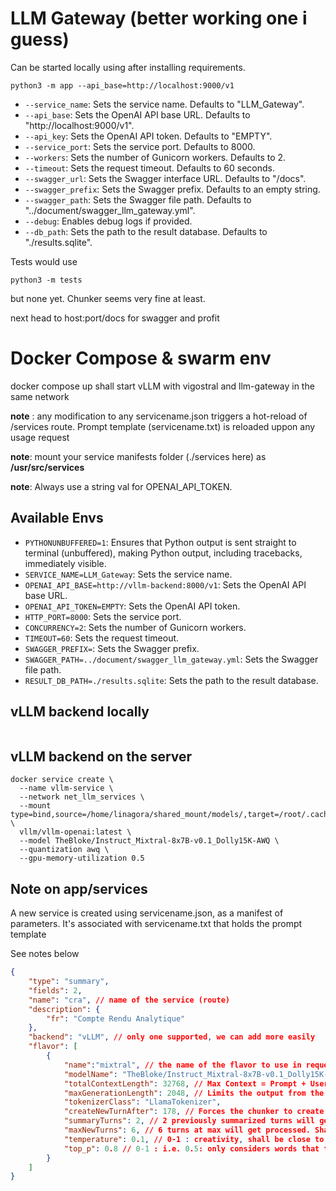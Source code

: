 # LLM Gateway (better working one i guess)

Can be started locally using after installing requirements.

```
python3 -m app --api_base=http://localhost:9000/v1
```

- `--service_name`: Sets the service name. Defaults to "LLM_Gateway".
- `--api_base`: Sets the OpenAI API base URL. Defaults to "http://localhost:9000/v1".
- `--api_key`: Sets the OpenAI API token. Defaults to "EMPTY".
- `--service_port`: Sets the service port. Defaults to 8000.
- `--workers`: Sets the number of Gunicorn workers. Defaults to 2.
- `--timeout`: Sets the request timeout. Defaults to 60 seconds.
- `--swagger_url`: Sets the Swagger interface URL. Defaults to "/docs".
- `--swagger_prefix`: Sets the Swagger prefix. Defaults to an empty string.
- `--swagger_path`: Sets the Swagger file path. Defaults to "../document/swagger_llm_gateway.yml".
- `--debug`: Enables debug logs if provided.
- `--db_path`: Sets the path to the result database. Defaults to "./results.sqlite".


Tests would use 

```
python3 -m tests
```
but none yet. Chunker seems very fine at least.

next head to host:port/docs for swagger and profit

# Docker Compose & swarm env

docker compose up shall start vLLM with vigostral and llm-gateway in the same network

__note__ : any modification to any servicename.json triggers a hot-reload of /services route. Prompt template (servicename.txt) is reloaded uppon any usage request

__note__: mount your service manifests folder (./services here) as __/usr/src/services__

__note__: Always use a string val for OPENAI_API_TOKEN.

## Available Envs

- `PYTHONUNBUFFERED=1`: Ensures that Python output is sent straight to terminal (unbuffered), making Python output, including tracebacks, immediately visible.
- `SERVICE_NAME=LLM_Gateway`: Sets the service name.
- `OPENAI_API_BASE=http://vllm-backend:8000/v1`: Sets the OpenAI API base URL.
- `OPENAI_API_TOKEN=EMPTY`: Sets the OpenAI API token.
- `HTTP_PORT=8000`: Sets the service port.
- `CONCURRENCY=2`: Sets the number of Gunicorn workers.
- `TIMEOUT=60`: Sets the request timeout.
- `SWAGGER_PREFIX=`: Sets the Swagger prefix.
- `SWAGGER_PATH=../document/swagger_llm_gateway.yml`: Sets the Swagger file path.
- `RESULT_DB_PATH=./results.sqlite`: Sets the path to the result database.

## vLLM backend locally

```console
```

## vLLM backend on the server

```console
docker service create \
  --name vllm-service \
  --network net_llm_services \
  --mount type=bind,source=/home/linagora/shared_mount/models/,target=/root/.cache/huggingface \
  vllm/vllm-openai:latest \
  --model TheBloke/Instruct_Mixtral-8x7B-v0.1_Dolly15K-AWQ \
  --quantization awq \
  --gpu-memory-utilization 0.5
```

## Note on app/services

A new service is created using servicename.json, as a manifest of parameters. It's associated with servicename.txt that holds the prompt template

See notes below
```json
{
    "type": "summary",
    "fields": 2,
    "name": "cra", // name of the service (route)
    "description": {
        "fr": "Compte Rendu Analytique"
    },
    "backend": "vLLM", // only one supported, we can add more easily
    "flavor": [
        {
            "name":"mixtral", // the name of the flavor to use in request
            "modelName": "TheBloke/Instruct_Mixtral-8x7B-v0.1_Dolly15K-AWQ", // Ensure you have this running on vLLM server or it will crash
            "totalContextLength": 32768, // Max Context = Prompt + User Prompt + generated Tokens
            "maxGenerationLength": 2048, // Limits the output from the model. Keep this fairly high.
            "tokenizerClass": "LlamaTokenizer",
            "createNewTurnAfter": 178, // Forces the chunker to create a new "virtual turns" whenever a turn reaches this number of tokens.
            "summaryTurns": 2, // 2 previously summarized turns will get injected to the template
            "maxNewTurns": 6, // 6 turns at max will get processed. Shall failback to less if we reach high token count (close to maxContextSize)
            "temperature": 0.1, // 0-1 : creativity, shall be close to zero as we want accurate sumpmaries
            "top_p": 0.8 // 0-1 : i.e. 0.5: only considers words that together add up to at least 50% of the total probability, leaving out the less likely ones. i.e 0.9 0.9: This includes a lot more words in the choice, allowing for more variety and originality.
        }
    ]
}
```
